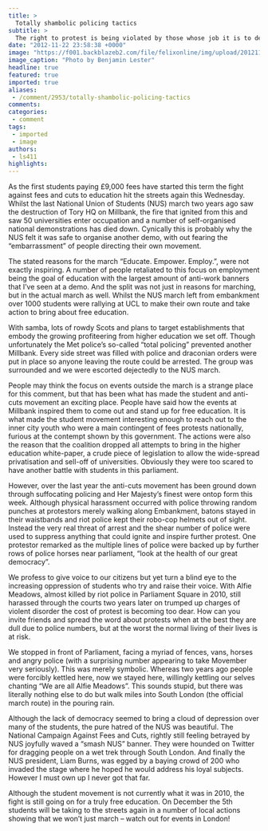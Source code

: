 ```yaml
---
title: >
  Totally shambolic policing tactics
subtitle: >
  The right to protest is being violated by those whose job it is to defend it
date: "2012-11-22 23:58:38 +0000"
image: "https://f001.backblazeb2.com/file/felixonline/img/upload/201211222358-tna08-2012-11-21-12.55.55.jpg"
image_caption: "Photo by Benjamin Lester"
headline: true
featured: true
imported: true
aliases:
 - /comment/2953/totally-shambolic-policing-tactics
comments:
categories:
 - comment
tags:
 - imported
 - image
authors:
 - ls411
highlights:
---
```


As the first students paying £9,000 fees have started this term the fight against fees and cuts to education hit the streets again this Wednesday. Whilst the last National Union of Students (NUS) march two years ago saw the destruction of Tory HQ on Millbank, the fire that ignited from this and saw 50 universities enter occupation and a number of self-organised national demonstrations has died down. Cynically this is probably why the NUS felt it was safe to organise another demo, with out fearing the “embarrassment” of people directing their own movement.

The stated reasons for the march “Educate. Empower. Employ.”, were not exactly inspiring. A number of people retaliated to this focus on employment being the goal of education with the largest amount of anti-work banners that I’ve seen at a demo. And the split was not just in reasons for marching, but in the actual march as well. Whilst the NUS march left from embankment over 1000 students were rallying at UCL to make their own route and take action to bring about free education.

With samba, lots of rowdy Scots and plans to target establishments that embody the growing profiteering from higher education we set off. Though unfortunately the Met police’s so-called “total policing” prevented another Millbank. Every side street was filled with police and draconian orders were put in place so anyone leaving the route could be arrested. The group was surrounded and we were escorted dejectedly to the NUS march.

People may think the focus on events outside the march is a strange place for this comment, but that has been what has made the student and anti-cuts movement an exciting place. People have said how the events at Millbank inspired them to come out and stand up for free education. It is what made the student movement interesting enough to reach out to the inner city youth who were a main contingent of fees protests nationally, furious at the contempt shown by this government. The actions were also the reason that the coalition dropped all attempts to bring in the higher education white-paper, a crude piece of legislation to allow the wide-spread privatisation and sell-off of universities. Obviously they were too scared to have another battle with students in this parliament.

However, over the last year the anti-cuts movement has been ground down through suffocating policing and Her Majesty’s finest were ontop form this week. Although physical harassment occurred with police throwing random punches at protestors merely walking along Embankment, batons stayed in their waistbands and riot police kept their robo-cop helmets out of sight. Instead the very real threat of arrest and the shear number of police were used to suppress anything that could ignite and inspire further protest. One protestor remarked as the multiple lines of police were backed up by further rows of police horses near parliament, “look at the health of our great democracy”.

We profess to give voice to our citizens but yet turn a blind eye to the increasing oppression of students who try and raise their voice. With Alfie Meadows, almost killed by riot police in Parliament Square in 2010, still harassed through the courts two years later on trumped up charges of violent disorder the cost of protest is becoming too dear. How can you invite friends and spread the word about protests when at the best they are dull due to police numbers, but at the worst the normal living of their lives is at risk.

We stopped in front of Parliament, facing a myriad of fences, vans, horses and angry police (with a surprising number appearing to take Movember very seriously). This was merely symbolic. Whereas two years ago people were forcibly kettled here, now we stayed here, willingly kettling our selves chanting “We are all Alfie Meadows”. This sounds stupid, but there was literally nothing else to do but walk miles into South London (the official march route) in the pouring rain.

Although the lack of democracy seemed to bring a cloud of depression over many of the students, the pure hatred of the NUS was beautiful. The National Campaign Against Fees and Cuts, rightly still feeling betrayed by NUS joyfully waved a “smash NUS” banner. They were hounded on Twitter for dragging people on a wet trek through South London. And finally the NUS president, Liam Burns, was egged by a baying crowd of 200 who invaded the stage where he hoped he would address his loyal subjects. However I must own up I never got that far.

Although the student movement is not currently what it was in 2010, the fight is still going on for a truly free education. On December the 5th students will be taking to the streets again in a number of local actions showing that we won’t just march – watch out for events in London!
